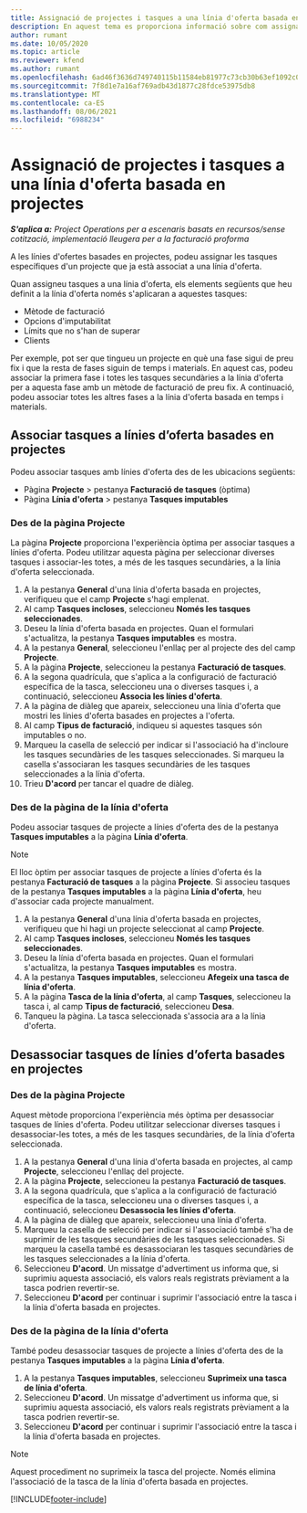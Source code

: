 ```yaml
---
title: Assignació de projectes i tasques a una línia d'oferta basada en projectes
description: En aquest tema es proporciona informació sobre com assignar projectes i tasques a una línia de tasca basada en projectes.
author: rumant
ms.date: 10/05/2020
ms.topic: article
ms.reviewer: kfend
ms.author: rumant
ms.openlocfilehash: 6ad46f3636d749740115b11584eb81977c73cb30b63ef1092c0c2aac97cbc647
ms.sourcegitcommit: 7f8d1e7a16af769adb43d1877c28fdce53975db8
ms.translationtype: MT
ms.contentlocale: ca-ES
ms.lasthandoff: 08/06/2021
ms.locfileid: "6988234"
---
```

# <a name="map-projects-and-tasks-to-a-project-based-quote-line"></a>Assignació de projectes i tasques a una línia d'oferta basada en projectes

_**S'aplica a:** Project Operations per a escenaris basats en recursos/sense cotització, implementació lleugera per a la facturació proforma_

A les línies d'ofertes basades en projectes, podeu assignar les tasques específiques d'un projecte que ja està associat a una línia d'oferta.

Quan assigneu tasques a una línia d'oferta, els elements següents que heu definit a la línia d'oferta només s'aplicaran a aquestes tasques:

- Mètode de facturació
- Opcions d'imputabilitat
- Límits que no s'han de superar
- Clients

Per exemple, pot ser que tingueu un projecte en què una fase sigui de preu fix i que la resta de fases siguin de temps i materials. En aquest cas, podeu associar la primera fase i totes les tasques secundàries a la línia d'oferta per a aquesta fase amb un mètode de facturació de preu fix. A continuació, podeu associar totes les altres fases a la línia d'oferta basada en temps i materials.

## <a name="associate-tasks-to-project-based-quote-lines"></a>Associar tasques a línies d’oferta basades en projectes

Podeu associar tasques amb línies d'oferta des de les ubicacions següents:

- Pàgina **Projecte** > pestanya **Facturació de tasques** (òptima)
- Pàgina **Línia d'oferta** > pestanya **Tasques imputables** 

### <a name="from-the-project-page"></a>Des de la pàgina Projecte

La pàgina **Projecte** proporciona l'experiència òptima per associar tasques a línies d'oferta. Podeu utilitzar aquesta pàgina per seleccionar diverses tasques i associar-les totes, a més de les tasques secundàries, a la línia d'oferta seleccionada.

1. A la pestanya **General** d'una línia d'oferta basada en projectes, verifiqueu que el camp **Projecte** s'hagi emplenat.
2. Al camp **Tasques incloses**, seleccioneu **Només les tasques seleccionades**.
3. Deseu la línia d'oferta basada en projectes. Quan el formulari s'actualitza, la pestanya **Tasques imputables** es mostra.
4. A la pestanya **General**, seleccioneu l'enllaç per al projecte des del camp **Projecte**.
5. A la pàgina **Projecte**, seleccioneu la pestanya **Facturació de tasques**.
6. A la segona quadrícula, que s'aplica a la configuració de facturació específica de la tasca, seleccioneu una o diverses tasques i, a continuació, seleccioneu **Associa les línies d'oferta**.
7. A la pàgina de diàleg que apareix, seleccioneu una línia d'oferta que mostri les línies d'oferta basades en projectes a l'oferta.
8. Al camp **Tipus de facturació**, indiqueu si aquestes tasques són imputables o no.
9. Marqueu la casella de selecció per indicar si l'associació ha d'incloure les tasques secundàries de les tasques seleccionades. Si marqueu la casella s'associaran les tasques secundàries de les tasques seleccionades a la línia d'oferta.
10. Trieu **D'acord** per tancar el quadre de diàleg.

### <a name="from-the-quote-line-page"></a>Des de la pàgina de la línia d'oferta

Podeu associar tasques de projecte a línies d'oferta des de la pestanya **Tasques imputables** a la pàgina **Línia d'oferta**.

>[!NOTE]
>El lloc òptim per associar tasques de projecte a línies d'oferta és la pestanya **Facturació de tasques** a la pàgina **Projecte**. Si associeu tasques de la pestanya **Tasques imputables** a la pàgina **Línia d'oferta**, heu d'associar cada projecte manualment.

1. A la pestanya **General** d'una línia d'oferta basada en projectes, verifiqueu que hi hagi un projecte seleccionat al camp **Projecte**.
2. Al camp **Tasques incloses**, seleccioneu **Només les tasques seleccionades**.
3. Deseu la línia d'oferta basada en projectes. Quan el formulari s'actualitza, la pestanya **Tasques imputables** es mostra.
4. A la pestanya **Tasques imputables**, seleccioneu **Afegeix una tasca de línia d'oferta**.
5. A la pàgina **Tasca de la línia d'oferta**, al camp **Tasques**, seleccioneu la tasca i, al camp **Tipus de facturació**, seleccioneu **Desa**. 
6. Tanqueu la pàgina. La tasca seleccionada s'associa ara a la línia d'oferta.

## <a name="disassociate-tasks-from-projectbased-quote-lines"></a>Desassociar tasques de línies d’oferta basades en projectes

### <a name="from-the-project-page"></a>Des de la pàgina Projecte

Aquest mètode proporciona l'experiència més òptima per desassociar tasques de línies d'oferta. Podeu utilitzar seleccionar diverses tasques i desassociar-les totes, a més de les tasques secundàries, de la línia d'oferta seleccionada.

1. A la pestanya **General** d'una línia d'oferta basada en projectes, al camp **Projecte**, seleccioneu l'enllaç del projecte.
2. A la pàgina **Projecte**, seleccioneu la pestanya **Facturació de tasques**.
3. A la segona quadrícula, que s'aplica a la configuració de facturació específica de la tasca, seleccioneu una o diverses tasques i, a continuació, seleccioneu **Desassocia les línies d'oferta**.
4. A la pàgina de diàleg que apareix, seleccioneu una línia d'oferta.
5. Marqueu la casella de selecció per indicar si l'associació també s'ha de suprimir de les tasques secundàries de les tasques seleccionades. Si marqueu la casella també es desassociaran les tasques secundàries de les tasques seleccionades a la línia d'oferta.
6. Seleccioneu **D'acord**. Un missatge d'advertiment us informa que, si suprimiu aquesta associació, els valors reals registrats prèviament a la tasca podrien revertir-se. 
7. Seleccioneu **D'acord** per continuar i suprimir l'associació entre la tasca i la línia d'oferta basada en projectes.

### <a name="from-the-quote-line-page"></a>Des de la pàgina de la línia d'oferta

També podeu desassociar tasques de projecte a línies d'oferta des de la pestanya **Tasques imputables** a la pàgina **Línia d'oferta**.

1. A la pestanya **Tasques imputables**, seleccioneu **Suprimeix una tasca de línia d'oferta**.
2. Seleccioneu **D'acord**. Un missatge d'advertiment us informa que, si suprimiu aquesta associació, els valors reals registrats prèviament a la tasca podrien revertir-se. 
3. Seleccioneu **D'acord** per continuar i suprimir l'associació entre la tasca i la línia d'oferta basada en projectes.

>[!NOTE]
> Aquest procediment no suprimeix la tasca del projecte. Només elimina l'associació de la tasca de la línia d'oferta basada en projectes.


[!INCLUDE[footer-include](../../includes/footer-banner.md)]